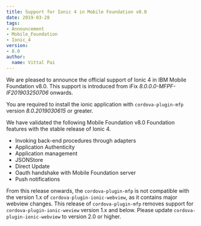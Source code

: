 ```yaml
---
title: Support for Ionic 4 in Mobile Foundation v8.0
date: 2019-03-28
tags:
- Announcement
- Mobile_Foundation
- Ionic_4
version:
- 8.0
author:
  name: Vittal Pai
---
```

We are pleased to announce the official support of Ionic 4 in IBM Mobile Foundation v8.0. This support is introduced from iFix *8.0.0.0-MFPF-IF201903250706* onwards.

You are required to install the ionic application with `cordova-plugin-mfp` version *8.0.2019030615* or greater.

We have validated the following Mobile Foundation v8.0 Foundation features with the stable release of Ionic 4.
* Invoking back-end procedures through adapters
* Application Authenticity
* Application management
* JSONStore
* Direct Update
* Oauth handshake with Mobile Foundation server
* Push notifications

From this release onwards, the `cordova-plugin-mfp` is not compatible with the version 1.x of `cordova-plugin-ionic-webview`, as it contains major webview changes. This release of `cordova-plugin-mfp` removes support for `cordova-plugin-ionic-weview` version 1.x and below. Please update `cordova-plugin-ionic-webview` to version 2.0 or higher.
